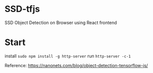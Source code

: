 # SSD-tfjs
SSD Object Detection on Browser using React frontend

# Start
install `sudo npm install -g http-server` 
run `http-server -c-1`


Reference: https://nanonets.com/blog/object-detection-tensorflow-js/
